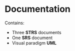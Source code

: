 # Documentation

Contains:

- Three **STRS** documents
- One **SRS** document
- Visual paradigm **UML**
